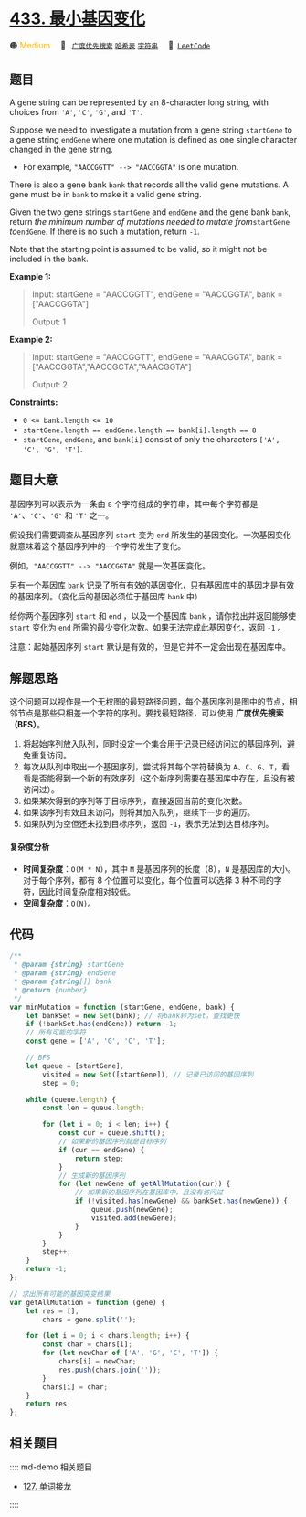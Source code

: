 # [433. 最小基因变化](https://leetcode.com/problems/minimum-genetic-mutation)

🟠 <font color=#ffb800>Medium</font>&emsp; 🔖&ensp; [`广度优先搜索`](/leetcode/outline/tag/breadth-first-search.md) [`哈希表`](/leetcode/outline/tag/hash-table.md) [`字符串`](/leetcode/outline/tag/string.md)&emsp; 🔗&ensp;[`LeetCode`](https://leetcode.com/problems/minimum-genetic-mutation/)

## 题目

A gene string can be represented by an 8-character long string, with choices
from `'A'`, `'C'`, `'G'`, and `'T'`.

Suppose we need to investigate a mutation from a gene string `startGene` to a
gene string `endGene` where one mutation is defined as one single character
changed in the gene string.

- For example, `"AACCGGTT" --> "AACCGGTA"` is one mutation.

There is also a gene bank `bank` that records all the valid gene mutations. A
gene must be in `bank` to make it a valid gene string.

Given the two gene strings `startGene` and `endGene` and the gene bank `bank`,
return _the minimum number of mutations needed to mutate from_`startGene`
_to_`endGene`. If there is no such a mutation, return `-1`.

Note that the starting point is assumed to be valid, so it might not be
included in the bank.

**Example 1:**

> Input: startGene = "AACCGGTT", endGene = "AACCGGTA", bank = ["AACCGGTA"]
>
> Output: 1

**Example 2:**

> Input: startGene = "AACCGGTT", endGene = "AAACGGTA", bank = ["AACCGGTA","AACCGCTA","AAACGGTA"]
>
> Output: 2

**Constraints:**

- `0 <= bank.length <= 10`
- `startGene.length == endGene.length == bank[i].length == 8`
- `startGene`, `endGene`, and `bank[i]` consist of only the characters `['A', 'C', 'G', 'T']`.

## 题目大意

基因序列可以表示为一条由 `8` 个字符组成的字符串，其中每个字符都是 `'A'`、`'C'`、`'G'` 和 `'T'` 之一。

假设我们需要调查从基因序列 `start` 变为 `end` 所发生的基因变化。一次基因变化就意味着这个基因序列中的一个字符发生了变化。

例如，`"AACCGGTT" --> "AACCGGTA"` 就是一次基因变化。

另有一个基因库 `bank` 记录了所有有效的基因变化，只有基因库中的基因才是有效的基因序列。（变化后的基因必须位于基因库 `bank` 中）

给你两个基因序列 `start` 和 `end` ，以及一个基因库 `bank` ，请你找出并返回能够使 `start` 变化为 `end` 所需的最少变化次数。如果无法完成此基因变化，返回 `-1` 。

注意：起始基因序列 `start` 默认是有效的，但是它并不一定会出现在基因库中。

## 解题思路

这个问题可以视作是一个无权图的最短路径问题，每个基因序列是图中的节点，相邻节点是那些只相差一个字符的序列。要找最短路径，可以使用 **广度优先搜索（BFS）**。

1. 将起始序列放入队列，同时设定一个集合用于记录已经访问过的基因序列，避免重复访问。
2. 每次从队列中取出一个基因序列，尝试将其每个字符替换为 `A`、`C`、`G`、`T`，看看是否能得到一个新的有效序列（这个新序列需要在基因库中存在，且没有被访问过）。
3. 如果某次得到的序列等于目标序列，直接返回当前的变化次数。
4. 如果该序列有效且未访问，则将其加入队列，继续下一步的遍历。
5. 如果队列为空但还未找到目标序列，返回 `-1`，表示无法到达目标序列。

#### 复杂度分析

- **时间复杂度**：`O(M * N)`，其中 `M` 是基因序列的长度（8），`N` 是基因库的大小。对于每个序列，都有 8 个位置可以变化，每个位置可以选择 3 种不同的字符，因此时间复杂度相对较低。
- **空间复杂度**：`O(N)`。

## 代码

```javascript
/**
 * @param {string} startGene
 * @param {string} endGene
 * @param {string[]} bank
 * @return {number}
 */
var minMutation = function (startGene, endGene, bank) {
	let bankSet = new Set(bank); // 将bank转为set，查找更快
	if (!bankSet.has(endGene)) return -1;
	// 所有可能的字符
	const gene = ['A', 'G', 'C', 'T'];

	// BFS
	let queue = [startGene],
		visited = new Set([startGene]), // 记录已访问的基因序列
		step = 0;

	while (queue.length) {
		const len = queue.length;

		for (let i = 0; i < len; i++) {
			const cur = queue.shift();
			// 如果新的基因序列就是目标序列
			if (cur == endGene) {
				return step;
			}
			// 生成新的基因序列
			for (let newGene of getAllMutation(cur)) {
				// 如果新的基因序列在基因库中，且没有访问过
				if (!visited.has(newGene) && bankSet.has(newGene)) {
					queue.push(newGene);
					visited.add(newGene);
				}
			}
		}
		step++;
	}
	return -1;
};

// 求出所有可能的基因突变结果
var getAllMutation = function (gene) {
	let res = [],
		chars = gene.split('');

	for (let i = 0; i < chars.length; i++) {
		const char = chars[i];
		for (let newChar of ['A', 'G', 'C', 'T']) {
			chars[i] = newChar;
			res.push(chars.join(''));
		}
		chars[i] = char;
	}
	return res;
};
```

## 相关题目

:::: md-demo 相关题目
- [127. 单词接龙](./0127.md)

::::
